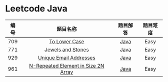 # Leetcode Java 

| 编号 |                           题目名称                           |                           题目解答                           | 题目难度 |
| :--: | :----------------------------------------------------------: | :----------------------------------------------------------: | :------: |
| 709  | [To Lower Case](https://leetcode.com/problems/to-lower-case) | [Java](https://github.com/ZemelZhao/Work/blob/master/java_learn/709/Solution.java) |   Easy   |
| 771  | [Jewels and Stones](https://leetcode.com/problems/jewels-and-stones) | [Java](https://github.com/ZemelZhao/Work/blob/master/java_learn/771/Solution.java) |   Easy   |
| 929  | [Unique Email Addresses](https://leetcode.com/problems/unique-email-addresses) | [Java](https://github.com/ZemelZhao/Work/blob/master/java_learn/929/Solution.java) |   Easy   |
| 961  | [N-Repeated Element in Size 2N Array](https://leetcode.com/problems/n-repeated-element-in-size-2n-array) | [Java](https://github.com/ZemelZhao/Work/blob/master/java_learn/961/Solution.java) |   Easy   |

